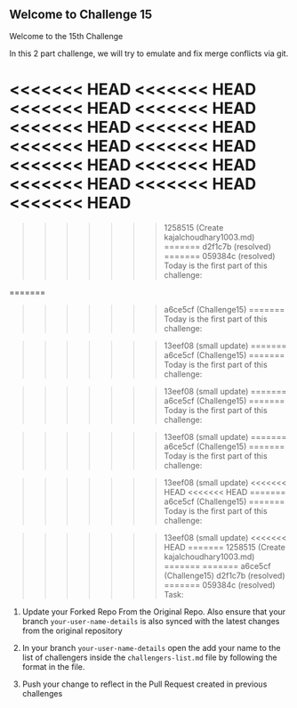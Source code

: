 ## Welcome to Challenge 15

Welcome to the 15th Challenge 

In this 2 part challenge, we will try to emulate and fix merge conflicts via git. 

<<<<<<< HEAD
<<<<<<< HEAD
<<<<<<< HEAD
<<<<<<< HEAD
<<<<<<< HEAD
<<<<<<< HEAD
<<<<<<< HEAD
<<<<<<< HEAD
<<<<<<< HEAD
<<<<<<< HEAD
<<<<<<< HEAD
<<<<<<< HEAD
<<<<<<< HEAD
=======
>>>>>>> 1258515 (Create kajalchoudhary1003.md)
=======
>>>>>>> d2f1c7b (resolved)
=======
>>>>>>> 059384c (resolved)
Today is the first part of this challenge: 

=======
>>>>>>> a6ce5cf (Challenge15)
=======
Today is the first part of this challenge: 

>>>>>>> 13eef08 (small update)
=======
>>>>>>> a6ce5cf (Challenge15)
=======
Today is the first part of this challenge: 

>>>>>>> 13eef08 (small update)
=======
>>>>>>> a6ce5cf (Challenge15)
=======
Today is the first part of this challenge: 

>>>>>>> 13eef08 (small update)
=======
>>>>>>> a6ce5cf (Challenge15)
=======
Today is the first part of this challenge: 

>>>>>>> 13eef08 (small update)
<<<<<<< HEAD
<<<<<<< HEAD
=======
>>>>>>> a6ce5cf (Challenge15)
=======
Today is the first part of this challenge: 

>>>>>>> 13eef08 (small update)
<<<<<<< HEAD
=======
>>>>>>> 1258515 (Create kajalchoudhary1003.md)
=======
=======
>>>>>>> a6ce5cf (Challenge15)
>>>>>>> d2f1c7b (resolved)
=======
>>>>>>> 059384c (resolved)
Task: 
1. Update your Forked Repo From the Original Repo. Also ensure that your branch ``your-user-name-details`` is also synced with the latest changes from the original repository

2. In your branch ``your-user-name-details`` open the add your name to the list of challengers inside the ``challengers-list.md`` file by following the format in the file. 

3. Push your change to reflect in the Pull Request created in previous challenges

